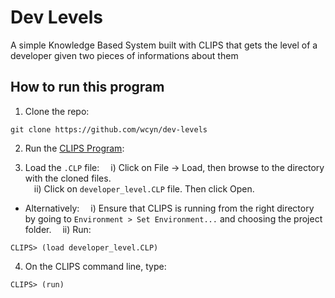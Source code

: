 # Dev Levels
A simple Knowledge Based System built with CLIPS that gets the level of a developer given two pieces of informations about them

## How to run this program

1. Clone the repo: 
```
git clone https://github.com/wcyn/dev-levels
```
2. Run the [CLIPS Program](https://sourceforge.net/projects/clipsrules/): 

3. Load the `.CLP` file:
&emsp;i) Click on File -> Load, then browse to the directory with the cloned files.  
&emsp;ii) Click on `developer_level.CLP` file. Then click Open.
- Alternatively:
&emsp;i) Ensure that CLIPS is running from the right directory by going to `Environment > Set Environment...` and choosing the project folder.
&emsp;ii) Run: 
```
CLIPS> (load developer_level.CLP)
``` 

4. On the CLIPS command line, type:
``` 
CLIPS> (run) 
```
